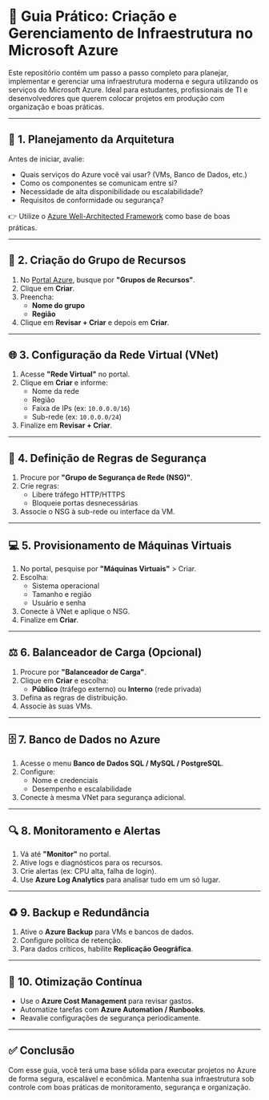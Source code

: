 # 🚀 Guia Prático: Criação e Gerenciamento de Infraestrutura no Microsoft Azure

Este repositório contém um passo a passo completo para planejar, implementar e gerenciar uma infraestrutura moderna e segura utilizando os serviços do Microsoft Azure. Ideal para estudantes, profissionais de TI e desenvolvedores que querem colocar projetos em produção com organização e boas práticas.

---

## 🧠 1. Planejamento da Arquitetura

Antes de iniciar, avalie:

- Quais serviços do Azure você vai usar? (VMs, Banco de Dados, etc.)
- Como os componentes se comunicam entre si?
- Necessidade de alta disponibilidade ou escalabilidade?
- Requisitos de conformidade ou segurança?

👉 Utilize o [Azure Well-Architected Framework](https://learn.microsoft.com/azure/architecture/framework/) como base de boas práticas.

---

## 📁 2. Criação do Grupo de Recursos

1. No [Portal Azure](https://portal.azure.com), busque por **"Grupos de Recursos"**.
2. Clique em **Criar**.
3. Preencha:
   - **Nome do grupo**
   - **Região**
4. Clique em **Revisar + Criar** e depois em **Criar**.

---

## 🌐 3. Configuração da Rede Virtual (VNet)

1. Acesse **"Rede Virtual"** no portal.
2. Clique em **Criar** e informe:
   - Nome da rede
   - Região
   - Faixa de IPs (ex: `10.0.0.0/16`)
   - Sub-rede (ex: `10.0.0.0/24`)
3. Finalize em **Revisar + Criar**.

---

## 🔐 4. Definição de Regras de Segurança

1. Procure por **"Grupo de Segurança de Rede (NSG)"**.
2. Crie regras:
   - Libere tráfego HTTP/HTTPS
   - Bloqueie portas desnecessárias
3. Associe o NSG à sub-rede ou interface da VM.

---

## 💻 5. Provisionamento de Máquinas Virtuais

1. No portal, pesquise por **"Máquinas Virtuais"** > Criar.
2. Escolha:
   - Sistema operacional
   - Tamanho e região
   - Usuário e senha
3. Conecte à VNet e aplique o NSG.
4. Finalize em **Criar**.

---

## ⚖️ 6. Balanceador de Carga (Opcional)

1. Procure por **"Balanceador de Carga"**.
2. Clique em **Criar** e escolha:
   - **Público** (tráfego externo) ou **Interno** (rede privada)
3. Defina as regras de distribuição.
4. Associe às suas VMs.

---

## 🗄️ 7. Banco de Dados no Azure

1. Acesse o menu **Banco de Dados SQL / MySQL / PostgreSQL**.
2. Configure:
   - Nome e credenciais
   - Desempenho e escalabilidade
3. Conecte à mesma VNet para segurança adicional.

---

## 🔍 8. Monitoramento e Alertas

1. Vá até **"Monitor"** no portal.
2. Ative logs e diagnósticos para os recursos.
3. Crie alertas (ex: CPU alta, falha de login).
4. Use **Azure Log Analytics** para analisar tudo em um só lugar.

---

## ♻️ 9. Backup e Redundância

1. Ative o **Azure Backup** para VMs e bancos de dados.
2. Configure política de retenção.
3. Para dados críticos, habilite **Replicação Geográfica**.

---

## 🔄 10. Otimização Contínua

- Use o **Azure Cost Management** para revisar gastos.
- Automatize tarefas com **Azure Automation / Runbooks**.
- Reavalie configurações de segurança periodicamente.

---

## ✅ Conclusão

Com esse guia, você terá uma base sólida para executar projetos no Azure de forma segura, escalável e econômica. Mantenha sua infraestrutura sob controle com boas práticas de monitoramento, segurança e organização.
